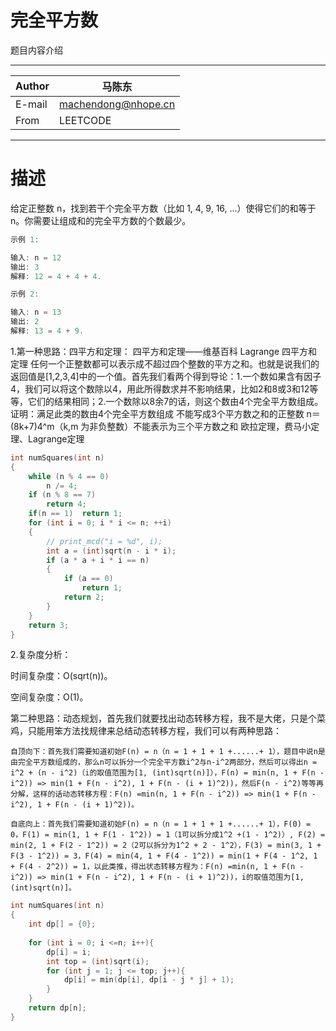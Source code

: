 完全平方数
===========================
题目内容介绍

****

| Author | 马陈东            |
| ------ | ------------------- |
| E-mail | machendong@nhope.cn |
|  From  | LEETCODE             |

****

# 描述
给定正整数 n，找到若干个完全平方数（比如 1, 4, 9, 16, ...）使得它们的和等于 n。你需要让组成和的完全平方数的个数最少。
```c
示例 1:

输入: n = 12
输出: 3 
解释: 12 = 4 + 4 + 4.

示例 2:

输入: n = 13
输出: 2
解释: 13 = 4 + 9.
```
1.第一种思路：四平方和定理：
四平方和定理——维基百科
Lagrange 四平方和定理
任何一个正整数都可以表示成不超过四个整数的平方之和。也就是说我们的返回值是[1,2,3,4]中的一个值。首先我们看两个得到导论：1.一个数如果含有因子4，我们可以将这个数除以4，用此所得数求并不影响结果，比如2和8或3和12等等，它们的结果相同；2.一个数除以8余7的话，则这个数由4个完全平方数组成。证明：满足此类的数由4个完全平方数组成
不能写成3个平方数之和的正整数
n＝(8k+7)4^m（k,m 为非负整数）不能表示为三个平方数之和
欧拉定理，费马小定理、Lagrange定理
```c
int numSquares(int n)
{
    while (n % 4 == 0)
        n /= 4;
    if (n % 8 == 7)
        return 4;
    if(n == 1)  return 1;
    for (int i = 0; i * i <= n; ++i)
    {
        // print_mcd("i = %d", i);
        int a = (int)sqrt(n - i * i);
        if (a * a + i * i == n)
        {
            if (a == 0)
                return 1;
            return 2;
        }
    }
    return 3;
}
```
2.复杂度分析：

时间复杂度：O(sqrt(n))。

空间复杂度：O(1)。

第二种思路：动态规划，首先我们就要找出动态转移方程，我不是大佬，只是个菜鸡，只能用笨方法找规律来总结动态转移方程，我们可以有两种思路：

    自顶向下：首先我们需要知道初始F(n) = n（n = 1 + 1 + 1 +......+ 1），题目中说n是由完全平方数组成的，那么n可以拆分一个完全平方数i^2与n-i^2两部分，然后可以得出n = i^2 + (n - i^2)（i的取值范围为[1, (int)sqrt(n)]），F(n) = min(n, 1 + F(n - i^2)) => min(1 + F(n - i^2), 1 + F(n - (i + 1)^2))，然后F(n - i^2)等等再分解，这样的话动态转移方程：F(n) =min(n, 1 + F(n - i^2)) => min(1 + F(n - i^2), 1 + F(n - (i + 1)^2))。
    
    自底向上：首先我们需要知道初始F(n) = n（n = 1 + 1 + 1 +......+ 1），F(0) = 0，F(1) = min(1, 1 + F(1 - 1^2)) = 1（1可以拆分成1^2 +(1 - 1^2)）, F(2) = min(2, 1 + F(2 - 1^2)) = 2（2可以拆分为1^2 + 2 - 1^2），F(3) = min(3, 1 + F(3 - 1^2)) = 3，F(4) = min(4, 1 + F(4 - 1^2)) = min(1 + F(4 - 1^2, 1 + F(4 - 2^2)) = 1，以此类推，得出状态转移方程为：F(n) =min(n, 1 + F(n - i^2)) => min(1 + F(n - i^2), 1 + F(n - (i + 1)^2))，i的取值范围为[1, (int)sqrt(n)]。
```c
int numSquares(int n)
{
    int dp[] = {0};
    
    for (int i = 0; i <=n; i++){
        dp[i] = i;
        int top = (int)sqrt(i);
        for (int j = 1; j <= top; j++){
            dp[i] = min(dp[i], dp[i - j * j] + 1);
        }
    }
    return dp[n];
}
```